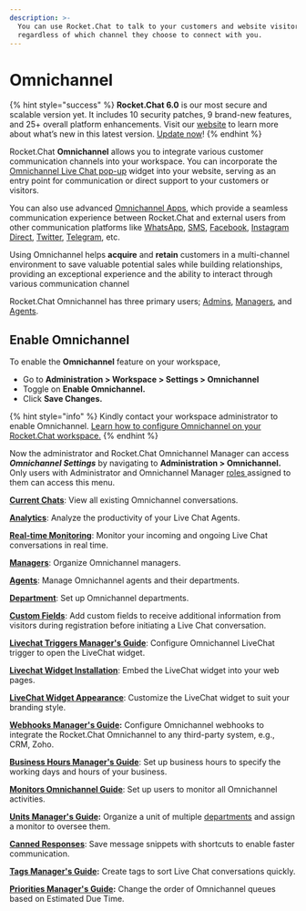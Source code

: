 ```yaml
---
description: >-
  You can use Rocket.Chat to talk to your customers and website visitors,
  regardless of which channel they choose to connect with you.
---
```


# Omnichannel

{% hint style="success" %}
**Rocket.Chat 6.0** is our most secure and scalable version yet. It includes 10 security patches, 9 brand-new features, and 25+ overall platform enhancements. Visit our [website](https://www.rocket.chat/six) to learn more about what’s new in this latest version. [Update now](https://docs.rocket.chat/deploy/updating-rocket.chat)!
{% endhint %}

Rocket.Chat **Omnichannel** allows you to integrate various customer communication channels into your workspace. You can incorporate the [Omnichannel Live Chat pop-up](livechat-widget-installation.md) widget into your website, serving as an entry point for communication or direct support to your customers or visitors.&#x20;

You can also use advanced [Omnichannel Apps](../../extend-rocket.chat-capabilities/rocket.chat-marketplace/rocket.chat-public-apps-guides/omnichannel-apps/), which provide a seamless communication experience between Rocket.Chat and external users from other communication platforms like [WhatsApp](../../extend-rocket.chat-capabilities/rocket.chat-marketplace/rocket.chat-public-apps-guides/omnichannel-apps/whatsapp/), [SMS](../../extend-rocket.chat-capabilities/rocket.chat-marketplace/rocket.chat-public-apps-guides/omnichannel-apps/sms.md), [Facebook](../../extend-rocket.chat-capabilities/rocket.chat-marketplace/rocket.chat-public-apps-guides/omnichannel-apps/facebook-app/), [Instagram Direct](../../extend-rocket.chat-capabilities/rocket.chat-marketplace/rocket.chat-public-apps-guides/omnichannel-apps/instagram-direct/), [Twitter](broken-reference), [Telegram](../../extend-rocket.chat-capabilities/rocket.chat-marketplace/rocket.chat-public-apps-guides/omnichannel-apps/telegram-app/), etc.&#x20;

Using Omnichannel helps **acquire** and **retain** customers in a multi-channel environment to save valuable potential sales while building relationships, providing an exceptional experience and the ability to interact through various communication channel

Rocket.Chat Omnichannel has three primary users; [Admins](./), [Managers](managers.md), and [Agents](agents.md).

## Enable Omnichannel&#x20;

To enable the **Omnichannel** feature on your workspace,

* Go to **Administration > Workspace > Settings > Omnichannel**
* Toggle on **Enable Omnichannel.**
* Click **Save Changes.**

{% hint style="info" %}
Kindly contact your workspace administrator to enable Omnichannel. [Learn how to configure Omnichannel on your Rocket.Chat workspace.](../workspace-administration/settings/omnichannel-admins-guide/)
{% endhint %}

Now the administrator and Rocket.Chat Omnichannel Manager can access _**Omnichannel Settings**_ by navigating to **Administration > Omnichannel.** Only users with Administrator and Omnichannel Manager [roles ](../../setup-and-configure/roles-in-rocket.chat.md)assigned to them can access this menu.

[**Current Chats**](current-chats.md): View all existing Omnichannel conversations.

[**Analytics**](analytics.md): Analyze the productivity of your Live Chat Agents.

[**Real-time Monitoring**](real-time-monitoring.md): Monitor your incoming and ongoing Live Chat conversations in real time.

[**Managers**](managers.md): Organize Omnichannel managers.

[**Agents**](agents.md): Manage Omnichannel agents and their departments.

[**Department**](departments.md): Set up Omnichannel departments.

[**Custom Fields**](../workspace-administration/settings/account-settings/custom-fields.md): Add custom fields to receive additional information from visitors during registration before initiating a Live Chat conversation.

[**Livechat Triggers Manager's Guide**](livechat-triggers.md): Configure Omnichannel LiveChat trigger to open the LiveChat widget.

[**Livechat Widget Installation**](livechat-widget-installation.md): Embed the LiveChat widget into your web pages.

[**LiveChat Widget Appearance**](livechat-widget-appearance.md): Customize the LiveChat widget to suit your branding style.

[**Webhooks Manager's Guide**](webhooks.md)**:** Configure Omnichannel webhooks to integrate the Rocket.Chat Omnichannel to any third-party system, e.g., CRM, Zoho.

[**Business Hours Manager's Guide**](business-hours.md): Set up business hours to specify the working days and hours of your business.

[**Monitors Omnichannel Guide**](monitors.md): Set up users to monitor all Omnichannel activities.

[**Units Manager's Guide**](units.md)**:**  Organize a unit of multiple [departments](departments.md) and assign a monitor to oversee them.

[**Canned Responses**](canned-responses/): Save message snippets with shortcuts to enable faster communication.

[**Tags Manager's Guide**](tags.md)**:** Create tags to sort Live Chat conversations quickly.

[**Priorities Manager's Guide**](priorities.md)**:** Change the order of Omnichannel queues based on Estimated Due Time.
